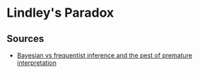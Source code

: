# Lindley's Paradox

## Sources

* [Bayesian vs frequentist inference and the pest of premature interpretation](https://365datascience.com/bayesian-vs-frequentist-approach/)
